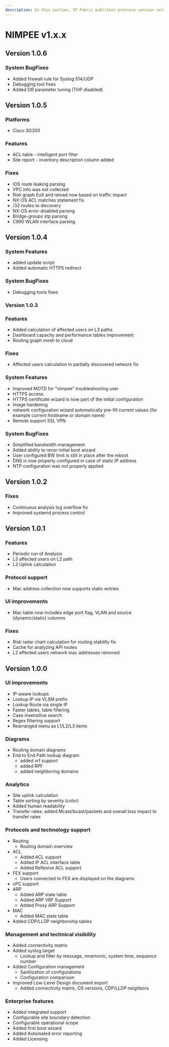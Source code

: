 ```yaml
---
description: In this section, IP Fabric publishes previous version releases of NIMPEE v1.x.x
---
```


# NIMPEE v1.x.x

## Version 1.0.6

### System BugFixes

- Added firewall rule for Syslog 514/UDP
- Debugging tool fixes
- Added DB parameter tuning (THP disabled)

## Version 1.0.5

### Platforms

- Cisco SG300

### Features

- ACL table - intelligent port filter
- Site report - inventory description column added

### Fixes

- IOS route leaking parsing
- VPC info was not collected
- Risk graph EoX and reload now based on traffic impact
- NX-OS ACL matches statement fix
- /32 routes to discovery
- NX-OS error-disabled parsing
- Bridge-groups stp parsing
- C890 WLAN interface parsing

## Version 1.0.4

### System Features

- added update script
- Added automatic HTTPS redirect

### System BugFixes

- Debugging tools fixes

### Version 1.0.3

### Features

- Added calculation of affected users on L3 paths
- Dashboard capacity and performance tables improvement
- Routing graph mesh to cloud

### Fixes

- Affected users calculation in partially discovered network fix

### System Features

- Improved MOTD for "nimpee" troubleshooting user
- HTTPS access.
- HTTPS certificate wizard is now part of the initial configuration
- Image hardening
- network configuration wizard automatically pre-fill current values
  (for example current hostname or domain name)
- Remote support SSL VPN

### System BugFixes

- Simplified bandwidth management
- Added ability to rerun initial boot wizard
- User configured BW limit is still in place after the reboot
- DNS is now properly configured in case of static IP address
- NTP configuration was not properly applied

## Version 1.0.2

### Fixes

- Continuous analysis log overflow fix
- Improved systemd process control

## Version 1.0.1

### Features

- Periodic run of Analysis
- L3 affected users on L2 path
- L3 Uplink calculation

### Protocol support

- Mac address collection now supports static entries

### UI improvements

- Mac table now includes edge port flag, VLAN and source
  (dynamic/static) columns

### Fixes

- Risk radar chart calculation for routing stability fix
- Cache for analyzing API routes
- L2 affected users network mac addresses removed

## Version 1.0.0

### UI improvements

- IP-aware lookups
- Lookup IP via VLSM prefix
- Lookup Route via single IP
- Faster tables, table filtering
- Case insensitive search
- Regex filtering support
- Rearranged menu as L1/L2/L3 items

### Diagrams

- Routing domain diagrams
- End to End Path lookup diagram
  - added vrf support
  - added RPF
  - added neighboring domains

### Analytics

- Site uplink calculation
- Table sorting by severity (color)
- Added human readability
- Transfer rates: added Mcast/bcast/packets and overall loss impact to
  transfer rates

### Protocols and technology support

- Routing
  - Routing domain overview
- ACL
  - Added ACL support
  - Added IP ACL interface table
  - Added Reflexive ACL support
- FEX support
  - Users connected to FEX are displayed on the diagrams
- vPC support
- ARP
  - Added ARP state table
  - Added ARP VRF Support
  - Added Proxy ARP Support
- MAC
  - Added MAC state table
- Added CDP/LLDP neighborship tables

### Management and technical visibility

- Added connectivity matrix
- Added syslog target
  - Lookup and filter by message, mnemonic, system time, sequence
    number
- Added Configuration management
  - Sanitization of configurations
  - Configuration comparison
- Improved Low-Level Design document export
  - Added connectivity matrix, OS versions, CDP/LLDP neighbors

### Enterprise features

- Added integrated support
- Configurable site boundary detection
- Configurable operational scope
- Added first boot wizard
- Added Automated error reporting
- Added Licensing
